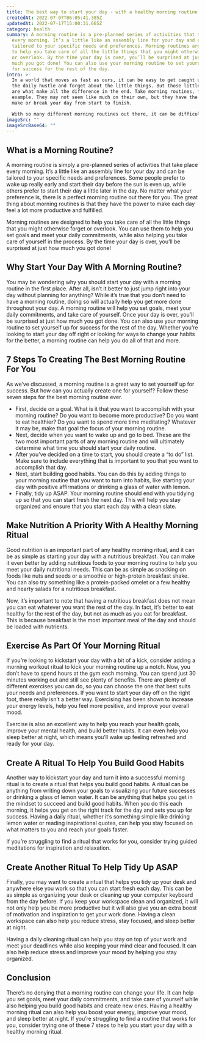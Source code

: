 ```yaml
---
title: The best way to start your day - with a healthy morning routine
createdAt: 2022-07-07T06:05:41.385Z
updatedAt: 2022-07-17T15:00:31.665Z
category: health
summary: A morning routine is a pre-planned series of activities that take place
  every morning. It’s a little like an assembly line for your day and can be
  tailored to your specific needs and preferences. Morning routines are designed
  to help you take care of all the little things that you might otherwise forget
  or overlook. By the time your day is over, you’ll be surprised at just how
  much you got done! You can also use your morning routine to set yourself up
  for success for the rest of the day.
intro: >-
  In a world that moves as fast as ours, it can be easy to get caught up in
  the daily hustle and forget about the little things. But those little things
  are what make all the difference in the end. Take morning routines, for
  example. They may not seem like much on their own, but they have the power to
  make or break your day from start to finish. 

  With so many different morning routines out there, it can be difficult to know which one is right for you. There are those that are super long and involved, and others that are much shorter and simpler. Whether you’re looking for something simple or something a little more intense, we’ve got you covered with this ultimate guide on how to start your day with a healthy routine.
imageSrc: ""
imageSrcBase64: ""
---
```


## What is a Morning Routine?

A morning routine is simply a pre-planned series of activities that take place every morning. It’s a little like an assembly line for your day and can be tailored to your specific needs and preferences. Some people prefer to wake up really early and start their day before the sun is even up, while others prefer to start their day a little later in the day. No matter what your preference is, there is a perfect morning routine out there for you. The great thing about morning routines is that they have the power to make each day feel a lot more productive and fulfilled.

Morning routines are designed to help you take care of all the little things that you might otherwise forget or overlook. You can use them to help you set goals and meet your daily commitments, while also helping you take care of yourself in the process. By the time your day is over, you’ll be surprised at just how much you got done!

## Why Start Your Day With A Morning Routine?

You may be wondering why you should start your day with a morning routine in the first place. After all, isn’t it better to just jump right into your day without planning for anything? While it’s true that you don’t need to have a morning routine, doing so will actually help you get more done throughout your day. A morning routine will help you set goals, meet your daily commitments, and take care of yourself. Once your day is over, you’ll be surprised at just how much you got done. You can also use your morning routine to set yourself up for success for the rest of the day. Whether you’re looking to start your day off right or looking for ways to change your habits for the better, a morning routine can help you do all of that and more.

## 7 Steps To Creating The Best Morning Routine For You

As we’ve discussed, a morning routine is a great way to set yourself up for success. But how can you actually create one for yourself? Follow these seven steps for the best morning routine ever.

- First, decide on a goal. What is it that you want to accomplish with your morning routine? Do you want to become more productive? Do you want to eat healthier? Do you want to spend more time meditating? Whatever it may be, make that goal the focus of your morning routine.
- Next, decide when you want to wake up and go to bed. These are the two most important parts of any morning routine and will ultimately determine what time you should start your daily routine.
- After you’ve decided on a time to start, you should create a “to do” list. Make sure to include everything that is important to you that you want to accomplish that day.
- Next, start building good habits. You can do this by adding things to your morning routine that you want to turn into habits, like starting your day with positive affirmations or drinking a glass of water with lemon.
- Finally, tidy up ASAP. Your morning routine should end with you tidying up so that you can start fresh the next day. This will help you stay organized and ensure that you start each day with a clean slate.

## Make Nutrition A Priority With A Healthy Morning Ritual

Good nutrition is an important part of any healthy morning ritual, and it can be as simple as starting your day with a nutritious breakfast. You can make it even better by adding nutritious foods to your morning routine to help you meet your daily nutritional needs. This can be as simple as snacking on foods like nuts and seeds or a smoothie or high-protein breakfast shake. You can also try something like a protein-packed omelet or a few healthy and hearty salads for a nutritious breakfast.

Now, it’s important to note that having a nutritious breakfast does not mean you can eat whatever you want the rest of the day. In fact, it’s better to eat healthy for the rest of the day, but not as much as you eat for breakfast. This is because breakfast is the most important meal of the day and should be loaded with nutrients.

## Exercise As Part Of Your Morning Ritual

If you’re looking to kickstart your day with a bit of a kick, consider adding a morning workout ritual to kick your morning routine up a notch. Now, you don’t have to spend hours at the gym each morning. You can spend just 30 minutes working out and still see plenty of benefits. There are plenty of different exercises you can do, so you can choose the one that best suits your needs and preferences. If you want to start your day off on the right foot, there really isn’t a better way. Exercising has been shown to increase your energy levels, help you feel more positive, and improve your overall mood.

Exercise is also an excellent way to help you reach your health goals, improve your mental health, and build better habits. It can even help you sleep better at night, which means you’ll wake up feeling refreshed and ready for your day.

## Create A Ritual To Help You Build Good Habits

Another way to kickstart your day and turn it into a successful morning ritual is to create a ritual that helps you build good habits. A ritual can be anything from writing down your goals to visualizing your future successes or drinking a glass of lemon water. It can be anything that helps you get in the mindset to succeed and build good habits. When you do this each morning, it helps you get on the right track for the day and sets you up for success. Having a daily ritual, whether it’s something simple like drinking lemon water or reading inspirational quotes, can help you stay focused on what matters to you and reach your goals faster.

If you’re struggling to find a ritual that works for you, consider trying guided meditations for inspiration and relaxation.

## Create Another Ritual To Help Tidy Up ASAP

Finally, you may want to create a ritual that helps you tidy up your desk and anywhere else you work so that you can start fresh each day. This can be as simple as organizing your desk or cleaning up your computer keyboard from the day before. If you keep your workspace clean and organized, it will not only help you be more productive but it will also give you an extra boost of motivation and inspiration to get your work done. Having a clean workspace can also help you reduce stress, stay focused, and sleep better at night.

Having a daily cleaning ritual can help you stay on top of your work and meet your deadlines while also keeping your mind clear and focused. It can also help reduce stress and improve your mood by helping you stay organized.

## Conclusion

There’s no denying that a morning routine can change your life. It can help you set goals, meet your daily commitments, and take care of yourself while also helping you build good habits and create new ones. Having a healthy morning ritual can also help you boost your energy, improve your mood, and sleep better at night. If you’re struggling to find a routine that works for you, consider trying one of these 7 steps to help you start your day with a healthy morning ritual.
